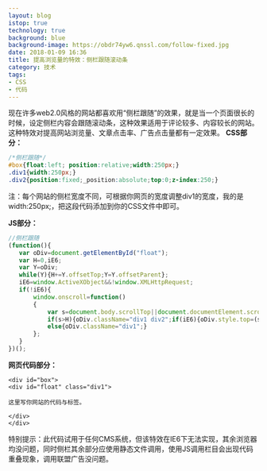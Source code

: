 ```yaml
---
layout: blog
istop: true
technology: true
background: blue
background-image: https://obdr74yw6.qnssl.com/follow-fixed.jpg
date: 2018-01-09 16:36
title: 提高浏览量的特效：侧栏跟随滚动条
category: 技术
tags:
- CSS
- 代码
---
```


现在许多web2.0风格的网站都喜欢用“侧栏跟随”的效果，就是当一个页面很长的时候，设定侧栏内容会跟随滚动条，这种效果适用于评论较多、内容较长的网站。
这种特效对提高网站浏览量、文章点击率、广告点击量都有一定效果。
**CSS部分：**
```css
/*侧栏跟随*/
#box{float:left; position:relative;width:250px;}  
.div1{width:250px;}  
.div2{position:fixed;_position:absolute;top:0;z-index:250;}
```
注：每个网站的侧栏宽度不同，可根据你网页的宽度调整div1的宽度，我的是width:250px;，把这段代码添加到你的CSS文件中即可。

**JS部分：**
```javascript
//侧栏跟随
(function(){
   var oDiv=document.getElementById("float");
   var H=0,iE6;
   var Y=oDiv;
   while(Y){H+=Y.offsetTop;Y=Y.offsetParent};
   iE6=window.ActiveXObject&&!window.XMLHttpRequest;
   if(!iE6){
       window.onscroll=function()
       {
           var s=document.body.scrollTop||document.documentElement.scrollTop;
           if(s>H){oDiv.className="div1 div2";if(iE6){oDiv.style.top=(s-H)+"px";}}
           else{oDiv.className="div1";}    
       };
   }
})();
```

**网页代码部分：**
```
<div id="box">
<div id="float" class="div1"> 

这里写你网站的代码与标签。

</div>
</div>
```

特别提示：此代码试用于任何CMS系统，但该特效在IE6下无法实现，其余浏览器均没问题，同时侧栏其余部分应使用静态文件调用，使用JS调用栏目会出现代码重叠现象，调用联盟广告没问题。